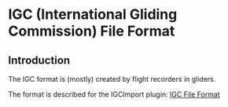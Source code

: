 # IGC (International Gliding Commission) File Format

## Introduction

The IGC format is (mostly) created by flight recorders in gliders.

The format is described for the IGCImport plugin: [IGC File Format](../../../Import/IGCImport/doc/README.md)
